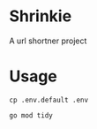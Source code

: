 # Shrinkie
A url shortner project

# Usage
```shell
cp .env.default .env
```

```shell
go mod tidy
```